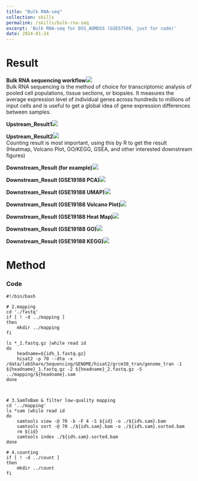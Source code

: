 ```yaml
---
title: "Bulk RNA-seq"
collection: skills
permalink: /skills/bulk-rna-seq
excerpt: 'Bulk RNA-seq for DSS_AOMDSS (GSE57569, just for code)'
date: 2024-01-24
---
```


Result
======

**Bulk RNA sequencing workflow**<img src="/images/Skills-Bulk-rna-seq/upstream-workflow.png"><br/>
Bulk RNA sequencing is the method of choice for transcriptomic analysis of pooled cell populations, tissue sections, or biopsies. It measures the average expression level of individual genes across hundreds to millions of input cells and is useful to get a global idea of gene expression differences between samples.<br/>

**Upstream_Result1**<img src="/images/Skills-Bulk-rna-seq/upstream1.png"><br/>

**Upstream_Result2**<img src="/images/Skills-Bulk-rna-seq/upstream2.png"><br/>
Counting result is most important, using this by R to get the result (Heatmap, Volcano Plot, GO/KEGG, GSEA, and other interested downstream figures)<br/>

**Downstream_Result (for example)**<img src="/images/Skills-Bulk-rna-seq/downstream.png"><br/>

**Downstream_Result (GSE19188 PCA)**<img src="/images/Skills-Bulk-rna-seq/GSE19188-1.png"><br/>

**Downstream_Result (GSE19188 UMAP)**<img src="/images/Skills-Bulk-rna-seq/GSE19188-2.png"><br/>

**Downstream_Result (GSE19188 Volcano Plot)**<img src="/images/Skills-Bulk-rna-seq/GSE19188-3.png"><br/>

**Downstream_Result (GSE19188 Heat Map)**<img src="/images/Skills-Bulk-rna-seq/GSE19188-4.png"><br/>

**Downstream_Result (GSE19188 GO)**<img src="/images/Skills-Bulk-rna-seq/GSE19188-5.png"><br/>

**Downstream_Result (GSE19188 KEGG)**<img src="/images/Skills-Bulk-rna-seq/GSE19188-6.png"><br/>



Method
======
### Code
```Linux
#!/bin/bash

# 2.mapping
cd './fastq'
if [ ! -d ../mapping ]
then
	mkdir ../mapping
fi

ls *_1.fastq.gz |while read id
do
    headname=${id%_1.fastq.gz} 
    hisat2 -p 70 --dta -x /data/labShare/Sequencing/GENOME/hisat2/grcm38_tran/genome_tran -1 ${headname}_1.fastq.gz -2 ${headname}_2.fastq.gz -S ../mapping/${headname}.sam
done



# 3.SamToBam & filter low-quality mapping
cd '../mapping'
ls *sam |while read id
do
    samtools view -@ 70 -b -F 4 -S ${id} -o ./${id%.sam}.bam
    samtools sort -@ 70 ./${id%.sam}.bam -o ./${id%.sam}.sorted.bam
	rm ${id}
	samtools index ./${id%.sam}.sorted.bam
done

# 4.counting
if [ ! -d ../count ]
then
	mkdir ../count
fi
```

 
